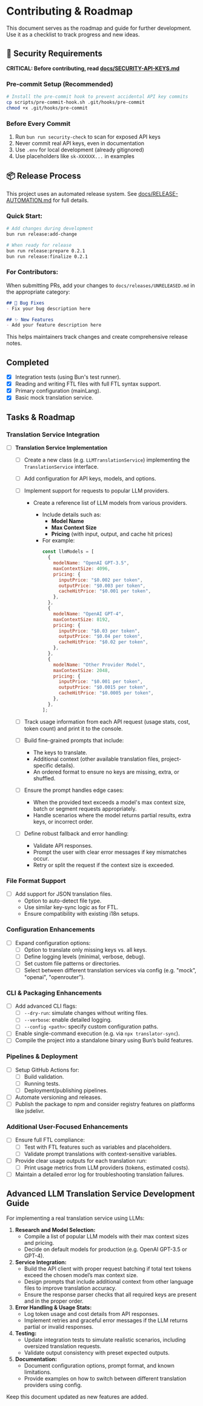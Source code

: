 # Contributing & Roadmap

This document serves as the roadmap and guide for further development. Use it as a checklist to track progress and new ideas.

## 🔐 Security Requirements

**CRITICAL: Before contributing, read [docs/SECURITY-API-KEYS.md](docs/SECURITY-API-KEYS.md)**

### Pre-commit Setup (Recommended)
```bash
# Install the pre-commit hook to prevent accidental API key commits
cp scripts/pre-commit-hook.sh .git/hooks/pre-commit
chmod +x .git/hooks/pre-commit
```

### Before Every Commit
1. Run `bun run security-check` to scan for exposed API keys
2. Never commit real API keys, even in documentation
3. Use `.env` for local development (already gitignored)
4. Use placeholders like `sk-XXXXXX...` in examples

## 📦 Release Process

This project uses an automated release system. See [docs/RELEASE-AUTOMATION.md](docs/RELEASE-AUTOMATION.md) for full details.

### Quick Start:
```bash
# Add changes during development
bun run release:add-change

# When ready for release
bun run release:prepare 0.2.1
bun run release:finalize 0.2.1
```

### For Contributors:
When submitting PRs, add your changes to `docs/releases/UNRELEASED.md` in the appropriate category:

```markdown
## 🐛 Bug Fixes
- Fix your bug description here

## ✨ New Features  
- Add your feature description here
```

This helps maintainers track changes and create comprehensive release notes.

## Completed

- [x] Integration tests (using Bun's test runner).
- [x] Reading and writing FTL files with full FTL syntax support.
- [x] Primary configuration (mainLang).
- [x] Basic mock translation service.

## Tasks & Roadmap

### Translation Service Integration

- [ ] **Translation Service Implementation**

  - [ ] Create a new class (e.g. `LLMTranslationService`) implementing the `TranslationService` interface.
  - [ ] Add configuration for API keys, models, and options.
  - [ ] Implement support for requests to popular LLM providers.

    - Create a reference list of LLM models from various providers.

      - Include details such as:
        - **Model Name**
        - **Max Context Size**
        - **Pricing** (with input, output, and cache hit prices)
      - For example:
        ```js
        const llmModels = [
          {
            modelName: "OpenAI GPT-3.5",
            maxContextSize: 4096,
            pricing: {
              inputPrice: "$0.002 per token",
              outputPrice: "$0.003 per token",
              cacheHitPrice: "$0.001 per token",
            },
          },
          {
            modelName: "OpenAI GPT-4",
            maxContextSize: 8192,
            pricing: {
              inputPrice: "$0.03 per token",
              outputPrice: "$0.04 per token",
              cacheHitPrice: "$0.02 per token",
            },
          },
          {
            modelName: "Other Provider Model",
            maxContextSize: 2048,
            pricing: {
              inputPrice: "$0.001 per token",
              outputPrice: "$0.0015 per token",
              cacheHitPrice: "$0.0005 per token",
            },
          },
        ];
        ```

  - [ ] Track usage information from each API request (usage stats, cost, token count) and print it to the console.
  - [ ] Build fine-grained prompts that include:
    - The keys to translate.
    - Additional context (other available translation files, project-specific details).
    - An ordered format to ensure no keys are missing, extra, or shuffled.
  - [ ] Ensure the prompt handles edge cases:
    - When the provided text exceeds a model's max context size, batch or segment requests appropriately.
    - Handle scenarios where the model returns partial results, extra keys, or incorrect order.
  - [ ] Define robust fallback and error handling:
    - Validate API responses.
    - Prompt the user with clear error messages if key mismatches occur.
    - Retry or split the request if the context size is exceeded.

### File Format Support

- [ ] Add support for JSON translation files.
  - Option to auto-detect file type.
  - Use similar key-sync logic as for FTL.
  - Ensure compatibility with existing i18n setups.

### Configuration Enhancements

- [ ] Expand configuration options:
  - [ ] Option to translate only missing keys vs. all keys.
  - [ ] Define logging levels (minimal, verbose, debug).
  - [ ] Set custom file patterns or directories.
  - [ ] Select between different translation services via config (e.g. "mock", "openai", "openrouter").

### CLI & Packaging Enhancements

- [ ] Add advanced CLI flags:
  - [ ] `--dry-run`: simulate changes without writing files.
  - [ ] `--verbose`: enable detailed logging.
  - [ ] `--config <path>`: specify custom configuration paths.
- [ ] Enable single-command execution (e.g. via `npx translator-sync`).
- [ ] Compile the project into a standalone binary using Bun’s build features.

### Pipelines & Deployment

- [ ] Setup GitHub Actions for:
  - [ ] Build validation.
  - [ ] Running tests.
  - [ ] Deployment/publishing pipelines.
- [ ] Automate versioning and releases.
- [ ] Publish the package to npm and consider registry features on platforms like jsdelivr.

### Additional User-Focused Enhancements

- [ ] Ensure full FTL compliance:
  - [ ] Test with FTL features such as variables and placeholders.
  - [ ] Validate prompt translations with context-sensitive variables.
- [ ] Provide clear usage outputs for each translation run:
  - [ ] Print usage metrics from LLM providers (tokens, estimated costs).
- [ ] Maintain a detailed error log for troubleshooting translation failures.

## Advanced LLM Translation Service Development Guide

For implementing a real translation service using LLMs:

1. **Research and Model Selection:**
   - Compile a list of popular LLM models with their max context sizes and pricing.
   - Decide on default models for production (e.g. OpenAI GPT-3.5 or GPT-4).
2. **Service Integration:**
   - Build the API client with proper request batching if total text tokens exceed the chosen model’s max context size.
   - Design prompts that include additional context from other language files to improve translation accuracy.
   - Ensure the response parser checks that all required keys are present and in the proper order.
3. **Error Handling & Usage Stats:**
   - Log token usage and cost details from API responses.
   - Implement retries and graceful error messages if the LLM returns partial or invalid responses.
4. **Testing:**
   - Update integration tests to simulate realistic scenarios, including oversized translation requests.
   - Validate output consistency with preset expected outputs.
5. **Documentation:**
   - Document configuration options, prompt format, and known limitations.
   - Provide examples on how to switch between different translation providers using config.

Keep this document updated as new features are added.

